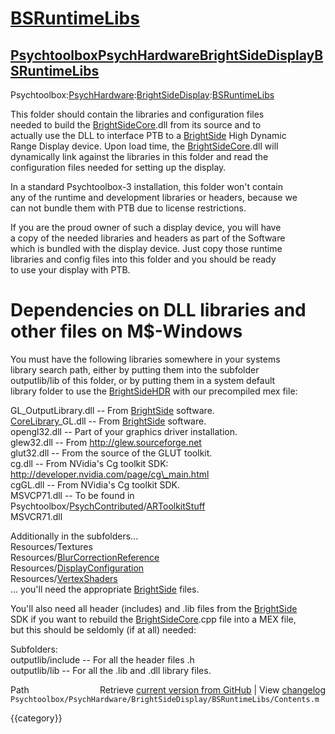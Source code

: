# [BSRuntimeLibs](BSRuntimeLibs)
## [Psychtoolbox](Psychtoolbox)[PsychHardware](PsychHardware)[BrightSideDisplay](BrightSideDisplay)[BSRuntimeLibs](BSRuntimeLibs)

Psychtoolbox:[PsychHardware](PsychHardware):[BrightSideDisplay](BrightSideDisplay):[BSRuntimeLibs](BSRuntimeLibs)  
  
This folder should contain the libraries and configuration files  
needed to build the [BrightSideCore](BrightSideCore).dll from its source and to  
actually use the DLL to interface PTB to a [BrightSide](BrightSide) High Dynamic  
Range Display device. Upon load time, the [BrightSideCore](BrightSideCore).dll will  
dynamically link against the libraries in this folder and read the  
configuration files needed for setting up the display.  
  
In a standard Psychtoolbox-3 installation, this folder won't contain  
any of the runtime and development libraries or headers, because we  
can not bundle them with PTB due to license restrictions.  
  
If you are the proud owner of such a display device, you will have  
a copy of the needed libraries and headers as part of the Software  
which is bundled with the display device. Just copy those runtime  
libraries and config files into this folder and you should be ready  
to use your display with PTB.  
  
# Dependencies on DLL libraries and other files on M$-Windows  
  
You must have the following libraries somewhere in your systems  
library search path, either by putting them into the subfolder  
outputlib/lib of this folder, or by putting them in a system default  
library folder to use the [BrightSideHDR](BrightSideHDR) with our precompiled mex file:  
  
GL\_OutputLibrary.dll -- From [BrightSide](BrightSide) software.  
[CoreLibrary](CoreLibrary)\_GL.dll   -- From [BrightSide](BrightSide) software.  
opengl32.dll         -- Part of your graphics driver installation.  
glew32.dll           -- From http://glew.sourceforge.net  
glut32.dll           -- From the source of the GLUT toolkit.  
cg.dll               -- From NVidia's Cg toolkit SDK:  
                        http://developer.nvidia.com/page/cg\_main.html  
cgGL.dll             -- From NVidia's Cg toolkit SDK.  
MSVCP71.dll          -- To be found in Psychtoolbox/[PsychContributed](PsychContributed)/[ARToolkitStuff](ARToolkitStuff)  
MSVCR71.dll  
  
Additionally in the subfolders...  
Resources/Textures  
Resources/[BlurCorrectionReference](BlurCorrectionReference)  
Resources/[DisplayConfiguration](DisplayConfiguration)  
Resources/[VertexShaders](VertexShaders)  
... you'll need the appropriate [BrightSide](BrightSide) files.  
  
You'll also need all header (includes) and .lib files from the [BrightSide](BrightSide)  
SDK if you want to rebuild the [BrightSideCore](BrightSideCore).cpp file into a MEX file,  
but this should be seldomly (if at all) needed:  
  
Subfolders:  
outputlib/include    -- For all the header files .h  
outputlib/lib        -- For all the .lib and .dll library files.  




<div class="code_header" style="text-align:right;">
  <span style="float:left;">Path&nbsp;&nbsp;</span> <span class="counter">Retrieve <a href=
  "https://raw.github.com/Psychtoolbox-3/Psychtoolbox-3/beta/Psychtoolbox/PsychHardware/BrightSideDisplay/BSRuntimeLibs/Contents.m">current version from GitHub</a> | View <a href=
  "https://github.com/Psychtoolbox-3/Psychtoolbox-3/commits/beta/Psychtoolbox/PsychHardware/BrightSideDisplay/BSRuntimeLibs/Contents.m">changelog</a></span>
</div>
<div class="code">
  <code>Psychtoolbox/PsychHardware/BrightSideDisplay/BSRuntimeLibs/Contents.m</code>
</div>

{{category}}